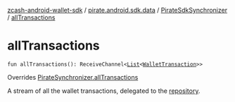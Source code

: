 [zcash-android-wallet-sdk](../../index.md) / [pirate.android.sdk.data](../index.md) / [PirateSdkSynchronizer](index.md) / [allTransactions](./all-transactions.md)

# allTransactions

`fun allTransactions(): ReceiveChannel<`[`List`](https://kotlinlang.org/api/latest/jvm/stdlib/kotlin.collections/-list/index.html)`<`[`WalletTransaction`](../../pirate.android.sdk.dao/-wallet-transaction/index.md)`>>`

Overrides [PirateSynchronizer.allTransactions](../-synchronizer/all-transactions.md)

A stream of all the wallet transactions, delegated to the [repository](#).

